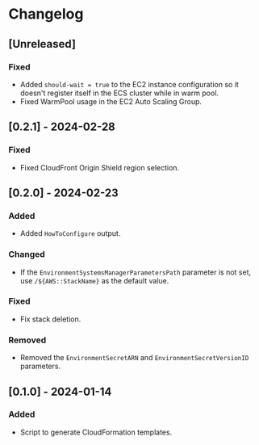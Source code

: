 # Changelog

## [Unreleased]
### Fixed
- Added `should-wait = true` to the EC2 instance configuration so it doesn't register itself in the ECS cluster while in warm pool.
- Fixed WarmPool usage in the EC2 Auto Scaling Group.

## [0.2.1] - 2024-02-28
### Fixed
- Fixed CloudFront Origin Shield region selection.

## [0.2.0] - 2024-02-23
### Added
- Added `HowToConfigure` output.

### Changed
- If the `EnvironmentSystemsManagerParametersPath` parameter is not set, use `/${AWS::StackName}` as the default value.

### Fixed
- Fix stack deletion.

### Removed
- Removed the `EnvironmentSecretARN` and `EnvironmentSecretVersionID` parameters.

## [0.1.0] - 2024-01-14
### Added
- Script to generate CloudFormation templates.
